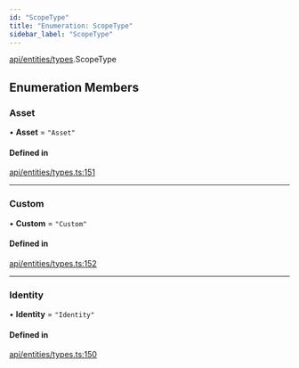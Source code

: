 ```yaml
---
id: "ScopeType"
title: "Enumeration: ScopeType"
sidebar_label: "ScopeType"
---
```


[api/entities/types](../../../../../modules/API/Entities/Types/Types.md).ScopeType

## Enumeration Members

### Asset

• **Asset** = ``"Asset"``

#### Defined in

[api/entities/types.ts:151](https://github.com/PolymeshAssociation/polymesh-sdk/blob/995f17653/src/api/entities/types.ts#L151)

___

### Custom

• **Custom** = ``"Custom"``

#### Defined in

[api/entities/types.ts:152](https://github.com/PolymeshAssociation/polymesh-sdk/blob/995f17653/src/api/entities/types.ts#L152)

___

### Identity

• **Identity** = ``"Identity"``

#### Defined in

[api/entities/types.ts:150](https://github.com/PolymeshAssociation/polymesh-sdk/blob/995f17653/src/api/entities/types.ts#L150)
